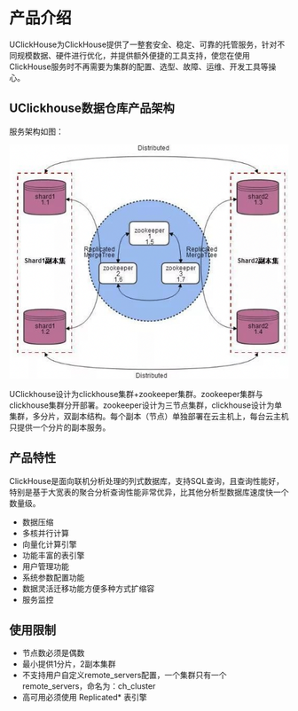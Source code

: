 # 产品介绍
   UClickHouse为ClickHouse提供了一整套安全、稳定、可靠的托管服务，针对不同规模数据、硬件进行优化，并提供额外便捷的工具支持，使您在使用ClickHouse服务时不再需要为集群的配置、选型、故障、运维、开发工具等操心。

## UClickhouse数据仓库产品架构

服务架构如图：

![image](images/architecture1.png)

UClickhouse设计为clickhouse集群+zookeeper集群。zookeeper集群与clickhouse集群分开部署。zookeeper设计为三节点集群，clickhouse设计为单集群，多分片，双副本结构。每个副本（节点）单独部署在云主机上，每台云主机只提供一个分片的副本服务。


## 产品特性

ClickHouse是面向联机分析处理的列式数据库，支持SQL查询，且查询性能好，特别是基于大宽表的聚合分析查询性能非常优异，比其他分析型数据库速度快一个数量级。

 * 数据压缩
 * 多核并行计算
 * 向量化计算引擎
 * 功能丰富的表引擎
 * 用户管理功能
 * 系统参数配置功能
 * 数据灵活迁移功能方便多种方式扩缩容
 * 服务监控

## 使用限制
 
 * 节点数必须是偶数
 * 最小提供1分片，2副本集群
 * 不支持用户自定义remote_servers配置，一个集群只有一个remote_servers，命名为：ch_cluster
 * 高可用必须使用 Replicated* 表引擎

